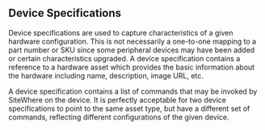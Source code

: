 Device Specifications
---------------------
Device specifications are used to capture characteristics of a given hardware configuration. 
This is not necessarily a one-to-one mapping to a part number or SKU since some peripheral 
devices may have been added or certain characteristics upgraded. A device specification 
contains a reference to a hardware asset which provides the basic information about the 
hardware including name, description, image URL, etc.

A device specification contains a list of commands that may be invoked by SiteWhere on the 
device. It is perfectly acceptable for two device specifications to point to the same asset 
type, but have a different set of commands, reflecting different configurations of the given 
device.